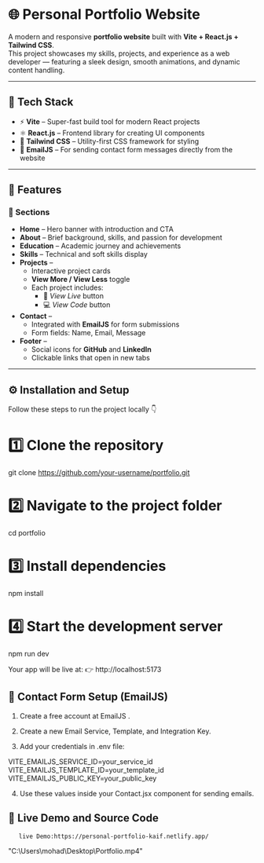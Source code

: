 # 🌐 Personal Portfolio Website

A modern and responsive **portfolio website** built with **Vite + React.js + Tailwind CSS**.  
This project showcases my skills, projects, and experience as a web developer — featuring a sleek design, smooth animations, and dynamic content handling.

---

## 🚀 Tech Stack

- ⚡ **Vite** – Super-fast build tool for modern React projects  
- ⚛️ **React.js** – Frontend library for creating UI components  
- 🎨 **Tailwind CSS** – Utility-first CSS framework for styling  
- 💌 **EmailJS** – For sending contact form messages directly from the website  

---

## 🧭 Features

### 🧱 Sections
- **Home** – Hero banner with introduction and CTA  
- **About** – Brief background, skills, and passion for development  
- **Education** – Academic journey and achievements  
- **Skills** – Technical and soft skills display  
- **Projects** – 
  - Interactive project cards  
  - **View More / View Less** toggle  
  - Each project includes:
    - 🔗 *View Live* button  
    - 💻 *View Code* button  
- **Contact** – 
  - Integrated with **EmailJS** for form submissions  
  - Form fields: Name, Email, Message  
- **Footer** – 
  - Social icons for **GitHub** and **LinkedIn**  
  - Clickable links that open in new tabs  

---


## ⚙️ Installation and Setup

Follow these steps to run the project locally 👇

# 1️⃣ Clone the repository
git clone https://github.com/your-username/portfolio.git

# 2️⃣ Navigate to the project folder
cd portfolio

# 3️⃣ Install dependencies
npm install

# 4️⃣ Start the development server
npm run dev

Your app will be live at:
👉 http://localhost:5173

## 💬 Contact Form Setup (EmailJS)

1. Create a free account at EmailJS
.

2. Create a new Email Service, Template, and Integration Key.

3. Add your credentials in .env file:

VITE_EMAILJS_SERVICE_ID=your_service_id
VITE_EMAILJS_TEMPLATE_ID=your_template_id
VITE_EMAILJS_PUBLIC_KEY=your_public_key

4. Use these values inside your Contact.jsx component for sending emails.

## 🔗 Live Demo and Source Code
       live Demo:https://personal-portfolio-kaif.netlify.app/


"C:\Users\mohad\Desktop\Portfolio.mp4"
